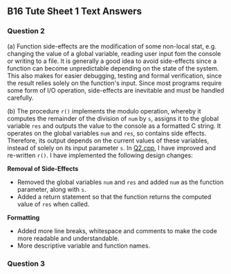 ## B16 Tute Sheet 1 Text Answers

### Question 2
(a)
Function side-effects are the modification of some non-local stat, e.g. changing the value of a global variable, reading user input fom the console or writing to a file. It is generally a good idea to avoid side-effects since a function can become unpredictable depending on the state of the system. This also makes for easier debugging, testing and formal verification, since the result relies solely on the function's input.
Since most programs require some form of I/O operation, side-effects are inevitable and must be handled carefully.

(b)
The procedure `r()` implements the modulo operation, whereby it computes the remainder of the division of `num` by `s`, assigns it to the global variable `res` and outputs the value to the console as a formatted C string. It operates on the global variables `num` and `res`, so contains side effects. Therefore, its output depends on the current values of these variables, instead of solely on its input parameter `s`. In [Q2.cpp](Q2.cpp), I have improved and re-written `r()`. I have implemented the following design changes:

**Removal of Side-Effects**
- Removed the global variables `num` and `res` and added `num` as the function parameter, along with `s`.
- Added a return statement so that the function returns the computed value of `res` when called.

**Formatting**
- Added more line breaks, whitespace and comments to make the code more readable and understandable.
- More descriptive variable and function names.

### Question 3
